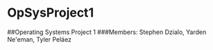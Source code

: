 # OpSysProject1
##Operating Systems Project 1
###Members: Stephen Dzialo, Yarden Ne'eman, Tyler Peláez

